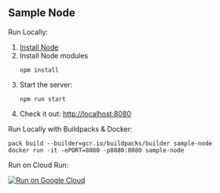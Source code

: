 Sample Node
-----------

Run Locally:
1. [Install Node](https://nodejs.org/en/download/)
1. Install Node modules
    ```
    npm install
    ```
1. Start the server:
    ```
    npm run start
    ```
1. Check it out: [http://localhost:8080](http://localhost:8080)

Run Locally with Buildpacks & Docker:
```
pack build --builder=gcr.io/buildpacks/builder sample-node
docker run -it -ePORT=8080 -p8080:8080 sample-node
```

Run on Cloud Run:

[![Run on Google Cloud](https://deploy.cloud.run/button.svg)](https://deploy.cloud.run)

